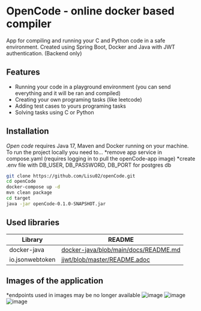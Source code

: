 # OpenCode - online docker based compiler
App for compiling and running your C and Python code in a safe environment. Created using Spring Boot, Docker and Java with JWT authentication. (Backend only)

## Features

- Running your code in a playground environment (you can send everything and it will be ran and compiled)
- Creating your own programing tasks (like leetcode)
- Adding test cases to yours programing tasks
- Solving tasks using C or Python

## Installation

_Open code_ requires Java 17, Maven and Docker running on your machine.
To run the project locally you need to...
*remove app service in compose.yaml (requires logging in to pull the openCode-app image)
*create .env file with DB_USER, DB_PASSWORD, DB_PORT for postgres db
```sh
git clone https://github.com/Lisu02/openCode.git
cd openCode
docker-compose up -d
mvn clean package
cd target
java -jar openCode-0.1.0-SNAPSHOT.jar
```

## Used libraries

| Library | README |
| ------ | ------ |
| docker-java | [docker-java/blob/main/docs/README.md][PlDb] |
| io.jsonwebtoken | [jjwt/blob/master/README.adoc][PlGh] |

## Images of the application
*endpoints used in images may be no longer available
![image](https://github.com/user-attachments/assets/fdaa5f64-559b-4776-a4fd-6b4720906387)
![image](https://github.com/user-attachments/assets/b752f41b-90f7-4f20-8650-ae985fb9db00)
![image](https://github.com/user-attachments/assets/d9ae561f-0153-492b-acbb-0066f4653746)



[PlDb]: <https://github.com/docker-java/docker-java/blob/main/docs/README.md>
[PlGh]: <https://github.com/jwtk/jjwt/blob/master/README.adoc>

